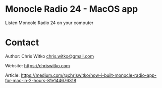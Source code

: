 # Monocle Radio 24 - MacOS app

Listen Moncole Radio 24 on your computer

# Contact
Author: Chris Witko <chris.witko@gmail.com>

Website: https://chriswitko.com

Article: https://medium.com/@chriswitko/how-i-built-monocle-radio-app-for-mac-in-2-hours-81e144676318
